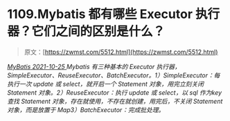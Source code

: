 <!--yml
category: 未分类
date: 0001-01-01 00:00:00
--->

# 1109.Mybatis 都有哪些 Executor 执行器？它们之间的区别是什么？

> 原文：[https://zwmst.com/5512.html](https://zwmst.com/5512.html)

   [ *MyBatis* ](https://zwmst.com/mybatis)*[ <time datetime="2021-10-26T00:09:08+08:00"> 2021-10-25 </time> ](https://zwmst.com/5512.html)  Mybatis 有三种基本的 Executor 执行器，SimpleExecutor、ReuseExecutor、BatchExecutor。1）SimpleExecutor：每执行一次 update 或 select，就开启一个 Statement 对象，用完立刻关闭 Statement 对象。2）ReuseExecutor：执行 update 或 select，以 sql 作为key 查找 Statement 对象，存在就使用，不存在就创建，用完后，不关闭 Statement 对象，而是放置于 Map3）BatchExecutor：完成批处理。*